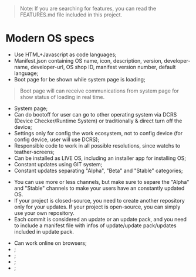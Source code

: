 > Note: If you are searching for features, you can read the FEATURES.md file included in this project.

# Modern OS specs

- Use HTML+Javascript as code languages;
- Manifest.json containing OS name, icon, description, version, developer-name, developer-url, OS shop ID, manifest version number, default language;
- Boot page for be shown while system page is loading;
> Boot page will can receive communications from system page for show status of loading in real time.

- System page;
- Can do bootoff for user can go to other operating system via DCRS (Device Checker/Runtime System) or traditionally & direct turn off the device;
- Settings only for config the work ecosystem, not to config device (for config device, user will use DCRS);
- Responsible code to work in all possible resolutions, since watchs to teather-screens;
- Can be installed as LIVE OS, including an installer app for installing OS;
- Constant updates using GIT system;
- Constant updates separating "Alpha", "Beta" and "Stable" categories;
> 
- You can use more or less channels, but make sure to separe the "Alpha" and "Stable" channels to make your users have an constantly updated OS.
- If your project is closed-source, you need to create another repository only for your updates. If your project is open-source, you can simply use your own repository.
- Each commit is considered an update or an update pack, and you need to include a manifest file with infos of update/update pack/updates included in update pack.
> 

- Can work online on browsers;
- ;
- ;
- ;
- ;